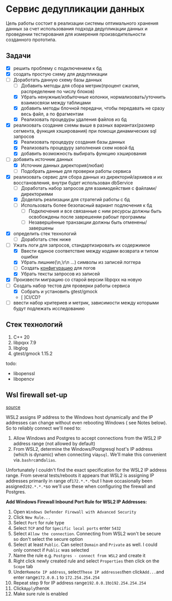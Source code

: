 # Сервис дедупликации данных

Цель работы состоит в реализации системы оптимального хранения
данных за счет использования подхода дедупликации данных и проведении
тестирования для измерения производительности созданного прототипа.

## Задачи

- [x] решить проблему с подключением к бд
- [x] создать простую схему для дедупликации
- [ ] Доработать данную схему базы данных
  - [ ] Добавить методы для сбора метрик(процент сжатия, распределение по числу блоков)
  - [x] Убрать ненужные/избыточные колонки, нормализовать/уточнить взаимосвязи между таблицами
  - [x] добавить методы блочной передачи, чтобы передавать не сразу весь файл, а по фрагментам
  - [x] Реализовать процедуры удаления файлов из бд
- [x] реализовать создание схемы выше в разных вариантах(размер сегмента, функция хэширования) при помощи динамических sql запросов
  - [x] Реализовать процедуру создания базы данных
  - [x] Реализовать процедуру заполнения схем новой бд
  - [x] добавить возможность выбирать функцию хэширования
- [ ] добавить источник данных
  - [x] Источник данных директория(любая)
  - [ ] Подобрать данные для проверки работы сервиса
- [x] реализовать сервис для сбора данных из директорий/архивов и их восстановления, внутри будет использован dbService
  - [ ] Доработать набор запросов для взаимодействия с файлами/директориями
  - [x] Доделать реализации для стратегий работы с бд
  - [ ] Использовать более безопасный вариант подлючения к бд
    - [ ] Подключения и все связанные с ним ресурсы должны быть освобождены после заврешеняи рабоыт программы
    - [ ] Незавершённые транзакции должны быть отменены/завершены
- [x] определить стек технологий
  - [ ] Доработать стек ниже
- [ ] Ужать логи для запросов, стандартизировать их содержимое
  - [x] Ввести единое соответствие между кодами возврата и типом ошибки
  - [x] Убрать лишние(\n,\r\n ...) символы из записей логгера
  - [ ] Создать [конфигурацию](https://rpg.ifi.uzh.ch/docs/glog.html) для логов
  - [x] Убрать тексты запросов из записей
- [x] Произвести миграцию со старой версии libpqxx на новую
- [ ] Создать набор тестов для проверки работы сервиса
  - [x] Собрать и установить gtest/gmock 
  - [ ]CI/CD?
- [ ] ввести набор критериев и метрик, зависимости между которыми будут подлежать исследованию
## Стек технологий
1. C++ 20
2. libpqxx 7.9
3. libglog
4. gtest/gmock 1.15.2

todo:
- libopenssl
- libopencv

## Wsl firewall set-up

[source](https://stackoverflow.com/questions/56824788/how-to-connect-to-windows-postgres-database-from-wsl)

WSL2 assigns IP address to the Windows host dynamically and the IP addresses can change without even rebooting Windows (
see Notes below). So to reliably connect we'll need to:

1. Allow Windows and Postgres to accept connections from the WSL2 IP address range (not allowed by default)
2. From WSL2, determine the Windows/Postgresql host's IP address (which is dynamic) when connecting via`psql`. We'll
   make this convenient via`.bashrc`and`alias`.

Unfortunately I couldn't find the exact specification for the WSL2 IP address range. From several tests/reboots it
appears that WSL2 is assigning IP addresses primarily in range of`172.*.*.*`but I have occasionally been
assigned`192.*.*.*`so we'll use these when configuring the firewall and Postgres.

**Add Windows Firewall Inbound Port Rule for WSL2 IP Addresses:**

1. Open `Windows Defender Firewall with Advanced Security`
2. Click `New Rule...`
3. Select `Port` for rule type
4. Select `TCP` and for `Specific local ports` enter `5432`
5. Select `Allow the connection`. Connecting from WSL2 won't be secure so don't select the secure option
6. Select at least `Public`. Can select `Domain` and `Private` as well. I could only connect if `Public` was selected
7. Name the rule e.g. `Postgres - connect from WSL2` and create it
8. Right click newly created rule and select `Properties` then click on the `Scope` tab
9. Under`Remote IP address`, select`These IP addresses`then click`Add...`and enter range`172.0.0.1` to `172.254.254.254`
10. Repeat step 9 for IP address range`192.0.0.1`to`192.254.254.254`
11. Click`Apply`then`OK`
12. Make sure rule is enabled
